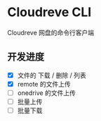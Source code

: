 # Cloudreve CLI

Cloudreve 网盘的命令行客户端

## 开发进度

- [x] 文件的 下载 / 删除 / 列表
- [x] remote 的文件上传
- [ ] onedrive 的文件上传
- [ ] 批量上传
- [ ] 批量下载
